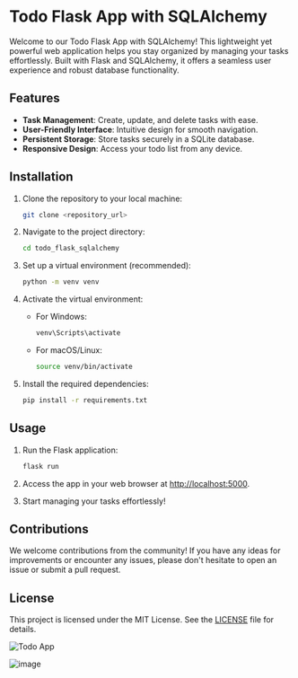 # Todo Flask App with SQLAlchemy

Welcome to our Todo Flask App with SQLAlchemy! This lightweight yet powerful web application helps you stay organized by managing your tasks effortlessly. Built with Flask and SQLAlchemy, it offers a seamless user experience and robust database functionality.

## Features

- **Task Management**: Create, update, and delete tasks with ease.
- **User-Friendly Interface**: Intuitive design for smooth navigation.
- **Persistent Storage**: Store tasks securely in a SQLite database.
- **Responsive Design**: Access your todo list from any device.

## Installation

1. Clone the repository to your local machine:

    ```bash
    git clone <repository_url>
    ```

2. Navigate to the project directory:

    ```bash
    cd todo_flask_sqlalchemy
    ```

3. Set up a virtual environment (recommended):

    ```bash
    python -m venv venv
    ```

4. Activate the virtual environment:

    - For Windows:

        ```bash
        venv\Scripts\activate
        ```

    - For macOS/Linux:

        ```bash
        source venv/bin/activate
        ```

5. Install the required dependencies:

    ```bash
    pip install -r requirements.txt
    ```

## Usage

1. Run the Flask application:

    ```bash
    flask run
    ```

2. Access the app in your web browser at [http://localhost:5000](http://localhost:5000).

3. Start managing your tasks effortlessly!

## Contributions

We welcome contributions from the community! If you have any ideas for improvements or encounter any issues, please don't hesitate to open an issue or submit a pull request.

## License

This project is licensed under the MIT License. See the [LICENSE](LICENSE) file for details.

![Todo App](image_link)



![image](https://github.com/rakesh-codes/todo_flask_alchemy/assets/132572472/cb31a49d-c1b5-414b-9ebc-0618fca40ef5)
